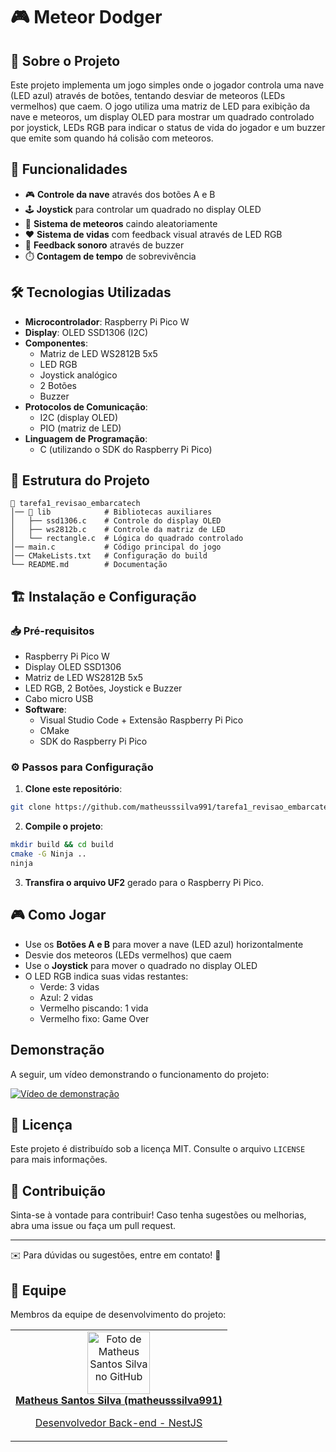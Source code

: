# 🎮 Meteor Dodger

## 📖 Sobre o Projeto

Este projeto implementa um jogo simples onde o jogador controla uma nave (LED azul) através de botões, tentando desviar de meteoros (LEDs vermelhos) que caem. O jogo utiliza uma matriz de LED para exibição da nave e meteoros, um display OLED para mostrar um quadrado controlado por joystick, LEDs RGB para indicar o status de vida do jogador e um buzzer que emite som quando há colisão com meteoros.

## 🚀 Funcionalidades

- 🎮 **Controle da nave** através dos botões A e B
- 🕹️ **Joystick** para controlar um quadrado no display OLED
- 💫 **Sistema de meteoros** caindo aleatoriamente
- ❤️ **Sistema de vidas** com feedback visual através de LED RGB
- 🔔 **Feedback sonoro** através de buzzer
- ⏱️ **Contagem de tempo** de sobrevivência

## 🛠 Tecnologias Utilizadas

- **Microcontrolador**: Raspberry Pi Pico W
- **Display**: OLED SSD1306 (I2C)
- **Componentes**:
  - Matriz de LED WS2812B 5x5
  - LED RGB
  - Joystick analógico
  - 2 Botões
  - Buzzer
- **Protocolos de Comunicação**:
  - I2C (display OLED)
  - PIO (matriz de LED)
- **Linguagem de Programação**:
  - C (utilizando o SDK do Raspberry Pi Pico)

## 🔧 Estrutura do Projeto

```
📂 tarefa1_revisao_embarcatech
│── 📂 lib            # Bibliotecas auxiliares
│   ├── ssd1306.c    # Controle do display OLED
│   ├── ws2812b.c    # Controle da matriz de LED
│   └── rectangle.c  # Lógica do quadrado controlado
│── main.c           # Código principal do jogo
│── CMakeLists.txt   # Configuração do build
└── README.md        # Documentação
```

## 🏗 Instalação e Configuração

### 📥 Pré-requisitos

- Raspberry Pi Pico W
- Display OLED SSD1306
- Matriz de LED WS2812B 5x5
- LED RGB, 2 Botões, Joystick e Buzzer
- Cabo micro USB
- **Software**:
  - Visual Studio Code + Extensão Raspberry Pi Pico
  - CMake
  - SDK do Raspberry Pi Pico

### ⚙️ Passos para Configuração

1. **Clone este repositório**:

```bash
git clone https://github.com/matheusssilva991/tarefa1_revisao_embarcatech
```

2. **Compile o projeto**:

```bash
mkdir build && cd build
cmake -G Ninja ..
ninja
```

3. **Transfira o arquivo UF2** gerado para o Raspberry Pi Pico.

## 🎮 Como Jogar

- Use os **Botões A e B** para mover a nave (LED azul) horizontalmente
- Desvie dos meteoros (LEDs vermelhos) que caem
- Use o **Joystick** para mover o quadrado no display OLED
- O LED RGB indica suas vidas restantes:
  - Verde: 3 vidas
  - Azul: 2 vidas
  - Vermelho piscando: 1 vida
  - Vermelho fixo: Game Over

## Demonstração

A seguir, um vídeo demonstrando o funcionamento do projeto:

[![Vídeo de demonstração](https://drive.google.com/file/d/1-qZ8TtoOaYcHsxvbr2bGhT3PL7CxGoyy/view?usp=sharing)](https://drive.google.com/file/d/1-qZ8TtoOaYcHsxvbr2bGhT3PL7CxGoyy/view?usp=sharing)

## 📜 Licença

Este projeto é distribuído sob a licença MIT. Consulte o arquivo `LICENSE` para mais informações.

## 🤝 Contribuição

Sinta-se à vontade para contribuir! Caso tenha sugestões ou melhorias, abra uma issue ou faça um pull request.

---
✉️ Para dúvidas ou sugestões, entre em contato! 🚀

## 🤝 Equipe

Membros da equipe de desenvolvimento do projeto:
<table>
  <tr>
    <td align="center">
      <a href="https://github.com/matheusssilva991">
        <img src="https://github.com/matheusssilva991.png" width="100px;" alt="Foto de Matheus Santos Silva no GitHub"/><br>
        <b>Matheus Santos Silva (matheusssilva991)</b>
        <p>Desenvolvedor Back-end - NestJS</p>
      </a>
    </td>
  <tr>
</table>

